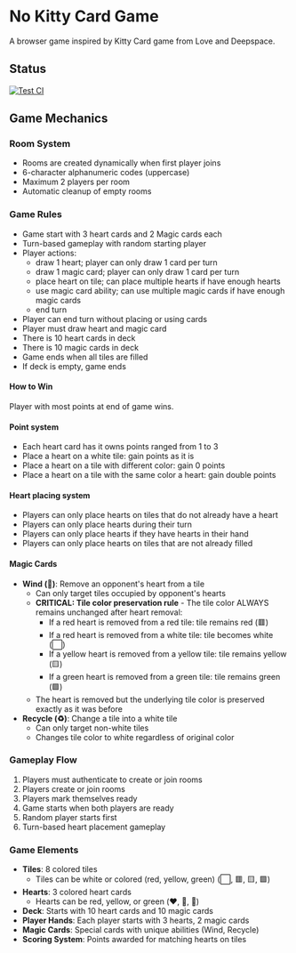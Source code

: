 # No Kitty Card Game

A browser game inspired by Kitty Card game from Love and Deepspace.

## Status

[![Test CI](https://github.com/sakan811/no-kitty-cards-game/actions/workflows/ci.yml/badge.svg)](https://github.com/sakan811/no-kitty-cards-game/actions/workflows/ci.yml)

## Game Mechanics

### Room System
- Rooms are created dynamically when first player joins
- 6-character alphanumeric codes (uppercase)
- Maximum 2 players per room
- Automatic cleanup of empty rooms

### Game Rules
- Game start with 3 heart cards and 2 Magic cards each
- Turn-based gameplay with random starting player
- Player actions: 
    - draw 1 heart; player can only draw 1 card per turn
    - draw 1 magic card; player can only draw 1 card per turn
    - place heart on tile; can place multiple hearts if have enough hearts
    - use magic card ability; can use multiple magic cards if have enough magic cards
    - end turn
- Player can end turn without placing or using cards
- Player must draw heart and magic card
- There is 10 heart cards in deck
- There is 10 magic cards in deck
- Game ends when all tiles are filled
- If deck is empty, game ends

#### How to Win
Player with most points at end of game wins.

#### Point system
- Each heart card has it owns points ranged from 1 to 3
- Place a heart on a white tile: gain points as it is
- Place a heart on a tile with different color: gain 0 points
- Place a heart on a tile with the same color a heart: gain double points

#### Heart placing system
- Players can only place hearts on tiles that do not already have a heart
- Players can only place hearts during their turn
- Players can only place hearts if they have hearts in their hand
- Players can only place hearts on tiles that are not already filled

#### Magic Cards
- **Wind (💨)**: Remove an opponent's heart from a tile
    - Can only target tiles occupied by opponent's hearts
    - **CRITICAL: Tile color preservation rule** - The tile color ALWAYS remains unchanged after heart removal:
        - If a red heart is removed from a red tile: tile remains red (🟥)
        - If a red heart is removed from a white tile: tile becomes white (⬜)
        - If a yellow heart is removed from a yellow tile: tile remains yellow (🟨)
        - If a green heart is removed from a green tile: tile remains green (🟩)
    - The heart is removed but the underlying tile color is preserved exactly as it was before
- **Recycle (♻️)**: Change a tile into a white tile
    - Can only target non-white tiles
    - Changes tile color to white regardless of original color

### Gameplay Flow
1. Players must authenticate to create or join rooms
2. Players create or join rooms
3. Players mark themselves ready
4. Game starts when both players are ready
5. Random player starts first
6. Turn-based heart placement gameplay

### Game Elements
- **Tiles**: 8 colored tiles
    - Tiles can be white or colored (red, yellow, green) (⬜, 🟥, 🟨, 🟩)
- **Hearts**: 3 colored heart cards
    - Hearts can be red, yellow, or green (❤️, 💛, 💚)
- **Deck**: Starts with 10 heart cards and 10 magic cards
- **Player Hands**: Each player starts with 3 hearts, 2 magic cards
- **Magic Cards**: Special cards with unique abilities (Wind, Recycle)
- **Scoring System**: Points awarded for matching hearts on tiles
